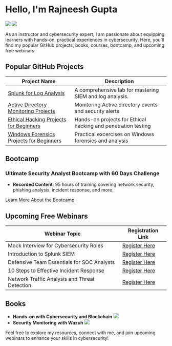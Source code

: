 # Hello, I'm Rajneesh Gupta
<a href="https://linkedin.com"><img src="https://img.shields.io/badge/-LinkedIn-0072b1?&style=for-the-badge&logo=linkedin&logoColor=white" /></a>
<a href="https://youtube.com"><img src="https://img.shields.io/badge/-YouTube-FF0000?&style=for-the-badge&logo=YouTube&logoColor=white" /></a>


As an instructor and cybersecurity expert, I am passionate about equipping learners with hands-on, practical experiences in cybersecurity. Here, you’ll find my popular GitHub projects, books, courses, bootcamp, and upcoming free webinars.

## Popular GitHub Projects

| Project Name                                         | Description                                                   |
|------------------------------------------------------|---------------------------------------------------------------|
| [Splunk for Log Analysis](https://github.com/0xrajneesh/Splunk-Projects-For-Beginners)                 | A comprehensive lab for mastering SIEM and log analysis.      |
| [Active Directory Monitoring Projects](https://github.com/0xrajneesh/Active-Directory-Monitoring-Projects)        | Monitoring Active directory events and security alerts      |
| [Ethical Hacking Projects for Beginners](https://github.com/0xrajneesh/Ethical-Hacking-Projects-for-beginners)               | Hands-on projects for Ethical hacking and penetration testing      |
| [Windows Forensics Projects for Beginners](https://github.com/0xrajneesh/Windows-Forensics-Projects-for-Beginners)  | Practical excercises on Windows forensics and analysis |

## Bootcamp

### Ultimate Security Analyst Bootcamp with 60 Days Challenge
- **Recorded Content**: 95 hours of training covering network security, phishing analysis, incident response, and more.

[Learn More About the Bootcamp](https://learn.haxsecurity.com/services/securitychallenge)

## Upcoming Free Webinars

| Webinar Topic                                       | Registration Link                               |
|-----------------------------------------------------|-------------------------------------------------|
| Mock Interview for Cybersecurity Roles              | [Register Here](https://yourwebinarlink.com)    |
| Introduction to Splunk SIEM                         | [Register Here](https://yourwebinarlink.com)    |
| Defensive Team Essentials for SOC Analysts          | [Register Here](https://yourwebinarlink.com)    |
| 10 Steps to Effective Incident Response             | [Register Here](https://yourwebinarlink.com)    |
| Network Traffic Analysis and Threat Detection       | [Register Here](https://yourwebinarlink.com)    |




## Books

- **Hands-on with Cybersecurity and Blockchain** <a href="https://amazon.com"><img src="https://img.shields.io/badge/-Amazon-FF9900?&style=for-the-badge&logo=Amazon&logoColor=white" /></a> 
- **Security Monitoring with Wazuh** <a href="https://amazon.com"><img src="https://img.shields.io/badge/-Amazon-FF9900?&style=for-the-badge&logo=Amazon&logoColor=white" /></a> 

Feel free to explore my resources, connect with me, and join upcoming webinars to enhance your skills in cybersecurity!
